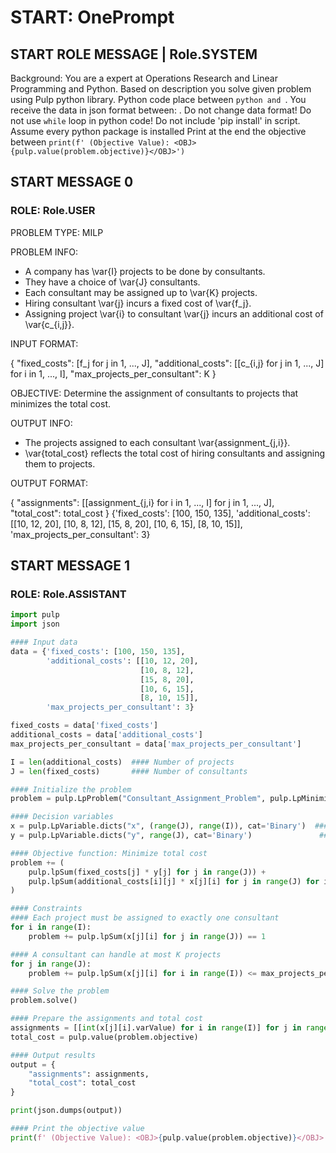 # START: OnePrompt 
## START ROLE MESSAGE | Role.SYSTEM 
Background: You are a expert at Operations Research and Linear Programming and Python. Based on description you solve given problem using Pulp python library. Python code place between ```python and ```. You receive the data in json format between: <DATA></DATA>. Do not change data format! Do not use `while` loop in python code! Do not include 'pip install' in script. Assume every python package is installed Print at the end the objective between <OBJ></OBJ> `print(f' (Objective Value): <OBJ>{pulp.value(problem.objective)}</OBJ>')`  
## START MESSAGE 0 
### ROLE: Role.USER
<DESCRIPTION>
PROBLEM TYPE: MILP

PROBLEM INFO:

- A company has \var{I} projects to be done by consultants.
- They have a choice of \var{J} consultants.
- Each consultant may be assigned up to \var{K} projects. 
- Hiring consultant \var{j} incurs a fixed cost of \var{f_j}.
- Assigning project \var{i} to consultant \var{j} incurs an additional cost of \var{c_{i,j}}.

INPUT FORMAT: 

{
    "fixed_costs": [f_j for j in 1, ..., J],
    "additional_costs": [[c_{i,j} for j in 1, ..., J] for i in 1, ..., I],
    "max_projects_per_consultant": K
}

OBJECTIVE: Determine the assignment of consultants to projects that minimizes the total cost.

OUTPUT INFO:

- The projects assigned to each consultant \var{assignment_{j,i}}.
- \var{total_cost} reflects the total cost of hiring consultants and assigning them to projects.

OUTPUT FORMAT:

{
    "assignments": [[assignment_{j,i} for i in 1, ..., I] for j in 1, ..., J],
    "total_cost": total_cost
}
</DESCRIPTION>
<DATA>
{'fixed_costs': [100, 150, 135], 'additional_costs': [[10, 12, 20], [10, 8, 12], [15, 8, 20], [10, 6, 15], [8, 10, 15]], 'max_projects_per_consultant': 3}</DATA>


## START MESSAGE 1 
### ROLE: Role.ASSISTANT
```python
import pulp
import json

#### Input data
data = {'fixed_costs': [100, 150, 135], 
        'additional_costs': [[10, 12, 20], 
                             [10, 8, 12], 
                             [15, 8, 20], 
                             [10, 6, 15], 
                             [8, 10, 15]], 
        'max_projects_per_consultant': 3}

fixed_costs = data['fixed_costs']
additional_costs = data['additional_costs']
max_projects_per_consultant = data['max_projects_per_consultant']

I = len(additional_costs)  #### Number of projects
J = len(fixed_costs)       #### Number of consultants

#### Initialize the problem
problem = pulp.LpProblem("Consultant_Assignment_Problem", pulp.LpMinimize)

#### Decision variables
x = pulp.LpVariable.dicts("x", (range(J), range(I)), cat='Binary')  #### x[j][i] = 1 if project i is assigned to consultant j
y = pulp.LpVariable.dicts("y", range(J), cat='Binary')               #### y[j] = 1 if consultant j is hired

#### Objective function: Minimize total cost
problem += (
    pulp.lpSum(fixed_costs[j] * y[j] for j in range(J)) + 
    pulp.lpSum(additional_costs[i][j] * x[j][i] for j in range(J) for i in range(I))
)

#### Constraints
#### Each project must be assigned to exactly one consultant
for i in range(I):
    problem += pulp.lpSum(x[j][i] for j in range(J)) == 1

#### A consultant can handle at most K projects
for j in range(J):
    problem += pulp.lpSum(x[j][i] for i in range(I)) <= max_projects_per_consultant * y[j]

#### Solve the problem
problem.solve()

#### Prepare the assignments and total cost
assignments = [[int(x[j][i].varValue) for i in range(I)] for j in range(J)]
total_cost = pulp.value(problem.objective)

#### Output results
output = {
    "assignments": assignments,
    "total_cost": total_cost
}

print(json.dumps(output))

#### Print the objective value
print(f' (Objective Value): <OBJ>{pulp.value(problem.objective)}</OBJ>')
```


